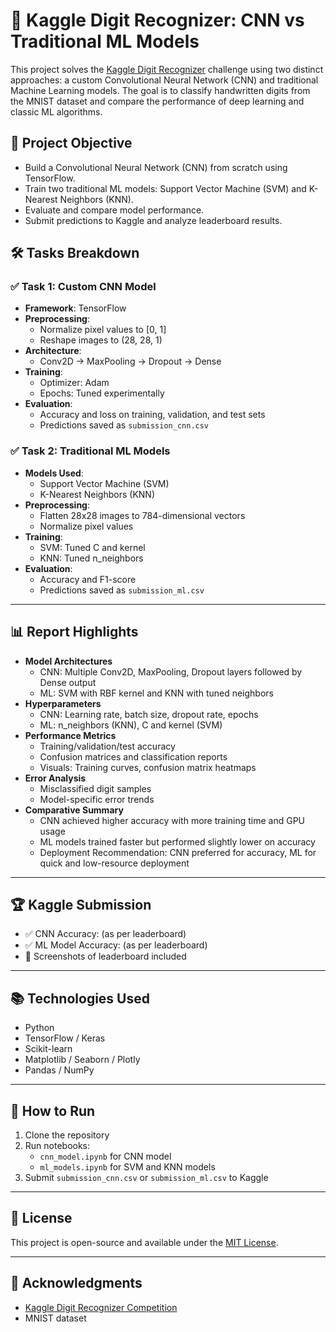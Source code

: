# 🧠 Kaggle Digit Recognizer: CNN vs Traditional ML Models

This project solves the [Kaggle Digit Recognizer](https://www.kaggle.com/competitions/digit-recognizer) challenge using two distinct approaches: a custom Convolutional Neural Network (CNN) and traditional Machine Learning models. The goal is to classify handwritten digits from the MNIST dataset and compare the performance of deep learning and classic ML algorithms.

## 🎯 Project Objective

- Build a Convolutional Neural Network (CNN) from scratch using TensorFlow.
- Train two traditional ML models: Support Vector Machine (SVM) and K-Nearest Neighbors (KNN).
- Evaluate and compare model performance.
- Submit predictions to Kaggle and analyze leaderboard results.

## 🛠️ Tasks Breakdown

### ✅ Task 1: Custom CNN Model

- **Framework**: TensorFlow
- **Preprocessing**:
  - Normalize pixel values to [0, 1]
  - Reshape images to (28, 28, 1)
- **Architecture**:
  - Conv2D → MaxPooling → Dropout → Dense
- **Training**:
  - Optimizer: Adam
  - Epochs: Tuned experimentally
- **Evaluation**:
  - Accuracy and loss on training, validation, and test sets
  - Predictions saved as `submission_cnn.csv`

### ✅ Task 2: Traditional ML Models

- **Models Used**:
  - Support Vector Machine (SVM)
  - K-Nearest Neighbors (KNN)
- **Preprocessing**:
  - Flatten 28x28 images to 784-dimensional vectors
  - Normalize pixel values
- **Training**:
  - SVM: Tuned C and kernel
  - KNN: Tuned n_neighbors
- **Evaluation**:
  - Accuracy and F1-score
  - Predictions saved as `submission_ml.csv`

---

## 📊 Report Highlights

- **Model Architectures**
  - CNN: Multiple Conv2D, MaxPooling, Dropout layers followed by Dense output
  - ML: SVM with RBF kernel and KNN with tuned neighbors
- **Hyperparameters**
  - CNN: Learning rate, batch size, dropout rate, epochs
  - ML: n_neighbors (KNN), C and kernel (SVM)
- **Performance Metrics**
  - Training/validation/test accuracy
  - Confusion matrices and classification reports
  - Visuals: Training curves, confusion matrix heatmaps
- **Error Analysis**
  - Misclassified digit samples
  - Model-specific error trends
- **Comparative Summary**
  - CNN achieved higher accuracy with more training time and GPU usage
  - ML models trained faster but performed slightly lower on accuracy
  - Deployment Recommendation: CNN preferred for accuracy, ML for quick and low-resource deployment

---

## 🏆 Kaggle Submission

- ✅ CNN Accuracy: (as per leaderboard)
- ✅ ML Model Accuracy: (as per leaderboard)
- 📸 Screenshots of leaderboard included

---

## 📚 Technologies Used

- Python
- TensorFlow / Keras
- Scikit-learn
- Matplotlib / Seaborn / Plotly
- Pandas / NumPy

---

## 📌 How to Run

1. Clone the repository
2. Run notebooks:
   - `cnn_model.ipynb` for CNN model
   - `ml_models.ipynb` for SVM and KNN models
3. Submit `submission_cnn.csv` or `submission_ml.csv` to Kaggle

---

## 📃 License

This project is open-source and available under the [MIT License](LICENSE).

---

## 🙌 Acknowledgments

- [Kaggle Digit Recognizer Competition](https://www.kaggle.com/competitions/digit-recognizer)
- MNIST dataset
